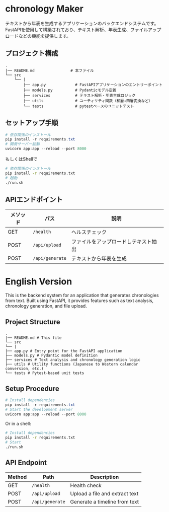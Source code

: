 # chronology Maker

テキストから年表を生成するアプリケーションのバックエンドシステムです。FastAPIを使用して構築されており、テキスト解析、年表生成、ファイルアップロードなどの機能を提供します。

## プロジェクト構成

```
.
|── README.md                # 本ファイル
└── src
    └── |
        ├── app.py             # FastAPIアプリケーションのエントリーポイント
        ├── models.py          # Pydanticモデル定義
        ├── services           # テキスト解析・年表生成ロジック
        ├── utils              # ユーティリティ関数（和暦→西暦変換など）
        └── tests              # pytestベースのユニットテスト
```
## セットアップ手順

```powershell
# 依存関係のインストール
pip install -r requirements.txt
# 開発サーバー起動
uvicorn app:app --reload --port 8000
```
もしくはShellで
```bash
# 依存関係のインストール
pip install -r requirements.txt
# 起動
./run.sh
```
## APIエンドポイント

| メソッド | パス           | 説明                         |
|----------|----------------|------------------------------|
| GET      | `/health`      | ヘルスチェック               |
| POST     | `/api/upload`  | ファイルをアップロードしテキスト抽出 |
| POST     | `/api/generate`| テキストから年表を生成       |

# English Version
This is the backend system for an application that generates chronologies from text. Built using FastAPI, it provides features such as text analysis, chronology generation, and file upload.

## Project Structure

```
.
|── README.md # This file
└── src
└── |
├── app.py # Entry point for the FastAPI application
├── models.py # Pydantic model definition
├── services # Text analysis and chronology generation logic
├── utils # Utility functions (Japanese to Western calendar conversion, etc.)
└── tests # Pytest-based unit tests
```
## Setup Procedure

```powershell
# Install dependencies
pip install -r requirements.txt
# Start the development server
uvicorn app:app --reload --port 8000
```
Or in a shell:
```bash
# Install dependencies
pip install -r requirements.txt
# Start
./run.sh
```
## API Endpoint

| Method | Path | Description |
|----------|----------------|------------------------------|
| GET | `/health` | Health check |
| POST | `/api/upload` | Upload a file and extract text |
| POST | `/api/generate` | Generate a timeline from text |